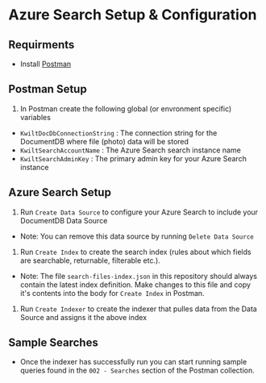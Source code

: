 # Azure Search Setup & Configuration

## Requirments

* Install [Postman](https://www.getpostman.com/)

## Postman Setup

1. In Postman create the following global (or envronment specific) variables
  - `KwiltDocDbConnectionString` : The connection string for the DocumentDB where file (photo) data will be stored
  - `KwiltSearchAccountName` : The Azure Search search instance name
  - `KwiltSearchAdminKey` : The primary admin key for your Azure Search instance

## Azure Search Setup

1. Run `Create Data Source` to configure your Azure Search to include your DocumentDB Data Source
  * Note: You can remove this data source by running `Delete Data Source`
1. Run `Create Index` to create the search index (rules about which fields are searchable, returnable, filterable etc.).
  * Note: The file `search-files-index.json` in this repository should always contain the latest index definition. Make changes to this file and copy it's contents into the body for `Create Index` in Postman.
1. Run `Create Indexer` to create the indexer that pulles data from the Data Source and assigns it the above index


## Sample Searches

* Once the indexer has successfully run you can start running sample queries found in the `002 - Searches` section of the Postman collection.